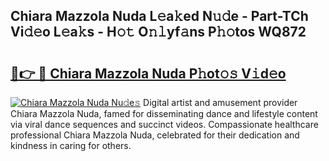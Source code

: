## Chiara Mazzola Nuda L𝚎a𝚔ed N𝚞𝚍e - Part-TCh Vi𝚍𝚎o L𝚎a𝚔s - H𝚘𝚝 O𝚗𝚕yf𝚊ns P𝚑𝚘tos WQ872

# <h2><a href="http://kf0tpgr.oniu.top/?m=Chiara+Mazzola+Nuda">🔗👉 🔴 Chiara Mazzola Nuda P𝚑ot𝚘𝚜 V𝚒d𝚎o</a></h2>

[![Chiara Mazzola Nuda Nu𝚍e𝚜](https://i.imgur.com/0qMVB7G.gif)](http://kf0tpgr.oniu.top/?m=Chiara+Mazzola+Nuda)
Digital artist and amusement provider Chiara Mazzola Nuda, famed for disseminating dance and lifestyle content via viral dance sequences and succinct videos. Compassionate healthcare professional Chiara Mazzola Nuda, celebrated for their dedication and kindness in caring for others.  
